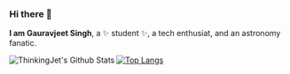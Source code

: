 ### Hi there 👋

**I am Gauravjeet Singh**, a ✨ student ✨, a tech enthusiat, and an astronomy fanatic.

<img align="left" alt="ThinkingJet's Github Stats" src="https://github-readme-stats.vercel.app/api?username=ThinkingJet&show_icons=true&theme=radical"/>

[![Top Langs](https://github-readme-stats.vercel.app/api/top-langs/?username=ThinkingJet&layout=compact&theme=radical)](https://github.com/ThinkingJet/github-readme-stats)






<!--  
because its `README.md` (this file) appears on your GitHub profile.

  
Here are some ideas to get you started:

- 🔭 I’m currently working on ...
- 🌱 I’m currently learning ...
- 👯 I’m looking to collaborate on ...
- 🤔 I’m looking for help with ...
- 💬 Ask me about ...
- 📫 How to reach me: ...
- 😄 Pronouns: ...
- ⚡ Fun fact: ...
-->

